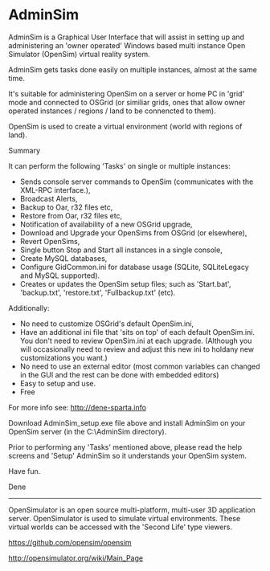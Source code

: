 AdminSim
========
AdminSim is a Graphical User Interface that will assist in setting up and administering an 'owner operated' Windows based multi instance Open Simulator (OpenSim) virtual reality system.

AdminSim gets tasks done easily on multiple instances, almost at the same time.

It's suitable for administering OpenSim on a server or home PC in 'grid' mode and connected to OSGrid (or similiar grids, ones that allow owner operated instances / regions / land to be connencted to them).

OpenSim is used to create a virtual environment (world with regions of land).

Summary

It can perform the following 'Tasks' on single or multiple instances:
- Sends console server commands to OpenSim (communicates with the XML-RPC interface.),
- Broadcast Alerts,
- Backup to Oar, r32 files etc,
- Restore from Oar, r32 files etc,
- Notification of availability of a new OSGrid upgrade,
- Download and Upgrade your OpenSims from OSGrid (or elsewhere),
- Revert OpenSims,
- Single button Stop and Start all instances in a single console,
- Create MySQL databases,
- Configure GidCommon.ini for database usage (SQLite, SQLiteLegacy and MySQL supported).
- Creates or updates the OpenSim setup files; such as 'Start.bat', 'backup.txt', 'restore.txt', 'Fullbackup.txt' (etc).

Additionally:
- No need to customize OSGrid's default OpenSim.ini,
- Have an additional ini file that 'sits on top' of each default OpenSim.ini. You don't need to review OpenSim.ini at each upgrade. (Although you will occasionally need to review and adjust this new ini to holdany new customizations you want.)
- No need to use an external editor (most common variables can changed in the GUI and the rest can be done with embedded editors)
- Easy to setup and use.
- Free


For more info see: http://dene-sparta.info

Download AdminSim_setup.exe file above and install AdminSim on your OpenSim server (in the C:\AdminSim directory).

Prior to performing any 'Tasks' mentioned above, please read the help screens and 'Setup' AdminSim so it understands your OpenSim system.

Have fun.

Dene

----------------------

OpenSimulator is an open source multi-platform, multi-user 3D application server. OpenSimulator is used to simulate virtual environments. These virtual worlds can be accessed with the 'Second Life' type viewers.

https://github.com/opensim/opensim

http://opensimulator.org/wiki/Main_Page
